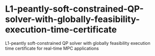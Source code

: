 # L1-peantly-soft-constrained-QP-solver-with-globally-feasibility-execution-time-certificate
L1-peantly soft-constrained QP solver with globally feasibility execution time certificate for real-time MPC applications
